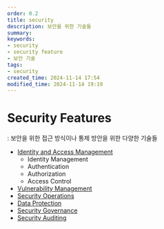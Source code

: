 ```yaml
---
order: 0.2
title: security
description: 보안을 위한 기술들
summary:
keywords:
- security
- security feature
- 보안 기술
tags:
- security
created_time: 2024-11-14 17:54
modified_time: 2024-11-14 19:19
---
```


# Security Features
: 보안을 위한 접근 방식이나 통제 방안을 위한 다양한 기술들   

- [Identity and Access Management](./identity-management.md)
  - Identity Management
  - Authentication
  - Authorization
  - Access Control
- [Vulnerability Management](./vulnerability-management.md)
- [Security Operations](./security-operation.md)
- [Data Protection](./data-protection.md)
- [Security Governance](./security-governance.md)
- [Security Auditing](./security-auditing.md)